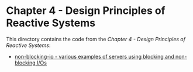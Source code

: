 # Chapter 4 - Design Principles of Reactive Systems

This directory contains the code from the _Chapter 4 - Design Principles of Reactive Systems_:

* [non-blocking-io - various examples of servers using blocking and non-blocking I/Os](./non-blocking-io)
